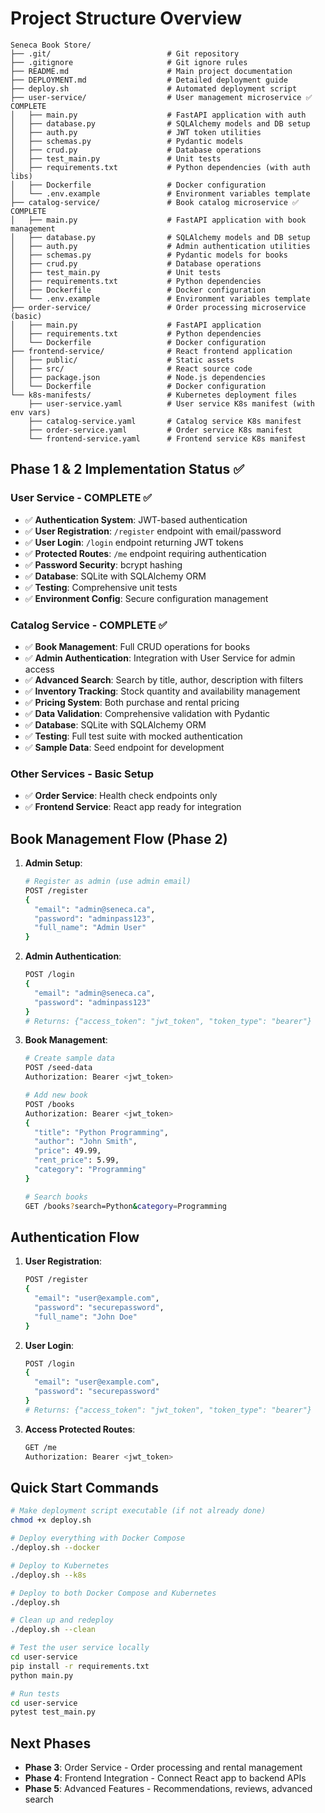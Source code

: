 # Project Structure Overview

```
Seneca Book Store/
├── .git/                          # Git repository
├── .gitignore                     # Git ignore rules
├── README.md                      # Main project documentation
├── DEPLOYMENT.md                  # Detailed deployment guide
├── deploy.sh                      # Automated deployment script
├── user-service/                  # User management microservice ✅ COMPLETE
│   ├── main.py                    # FastAPI application with auth
│   ├── database.py                # SQLAlchemy models and DB setup
│   ├── auth.py                    # JWT token utilities
│   ├── schemas.py                 # Pydantic models
│   ├── crud.py                    # Database operations
│   ├── test_main.py               # Unit tests
│   ├── requirements.txt           # Python dependencies (with auth libs)
│   ├── Dockerfile                 # Docker configuration
│   └── .env.example               # Environment variables template
├── catalog-service/               # Book catalog microservice ✅ COMPLETE
│   ├── main.py                    # FastAPI application with book management
│   ├── database.py                # SQLAlchemy models and DB setup
│   ├── auth.py                    # Admin authentication utilities
│   ├── schemas.py                 # Pydantic models for books
│   ├── crud.py                    # Database operations
│   ├── test_main.py               # Unit tests
│   ├── requirements.txt           # Python dependencies
│   ├── Dockerfile                 # Docker configuration
│   └── .env.example               # Environment variables template
├── order-service/                 # Order processing microservice (basic)
│   ├── main.py                    # FastAPI application
│   ├── requirements.txt           # Python dependencies
│   └── Dockerfile                 # Docker configuration
├── frontend-service/              # React frontend application
│   ├── public/                    # Static assets
│   ├── src/                       # React source code
│   ├── package.json               # Node.js dependencies
│   └── Dockerfile                 # Docker configuration
└── k8s-manifests/                 # Kubernetes deployment files
    ├── user-service.yaml          # User service K8s manifest (with env vars)
    ├── catalog-service.yaml       # Catalog service K8s manifest
    ├── order-service.yaml         # Order service K8s manifest
    └── frontend-service.yaml      # Frontend service K8s manifest
```

## Phase 1 & 2 Implementation Status ✅

### User Service - COMPLETE ✅
- ✅ **Authentication System**: JWT-based authentication
- ✅ **User Registration**: `/register` endpoint with email/password
- ✅ **User Login**: `/login` endpoint returning JWT tokens
- ✅ **Protected Routes**: `/me` endpoint requiring authentication
- ✅ **Password Security**: bcrypt hashing
- ✅ **Database**: SQLite with SQLAlchemy ORM
- ✅ **Testing**: Comprehensive unit tests
- ✅ **Environment Config**: Secure configuration management

### Catalog Service - COMPLETE ✅
- ✅ **Book Management**: Full CRUD operations for books
- ✅ **Admin Authentication**: Integration with User Service for admin access
- ✅ **Advanced Search**: Search by title, author, description with filters
- ✅ **Inventory Tracking**: Stock quantity and availability management
- ✅ **Pricing System**: Both purchase and rental pricing
- ✅ **Data Validation**: Comprehensive validation with Pydantic
- ✅ **Database**: SQLite with SQLAlchemy ORM
- ✅ **Testing**: Full test suite with mocked authentication
- ✅ **Sample Data**: Seed endpoint for development

### Other Services - Basic Setup
- ✅ **Order Service**: Health check endpoints only
- ✅ **Frontend Service**: React app ready for integration

## Book Management Flow (Phase 2)

1. **Admin Setup**:
   ```bash
   # Register as admin (use admin email)
   POST /register
   {
     "email": "admin@seneca.ca",
     "password": "adminpass123",
     "full_name": "Admin User"
   }
   ```

2. **Admin Authentication**:
   ```bash
   POST /login
   {
     "email": "admin@seneca.ca", 
     "password": "adminpass123"
   }
   # Returns: {"access_token": "jwt_token", "token_type": "bearer"}
   ```

3. **Book Management**:
   ```bash
   # Create sample data
   POST /seed-data
   Authorization: Bearer <jwt_token>
   
   # Add new book
   POST /books
   Authorization: Bearer <jwt_token>
   {
     "title": "Python Programming",
     "author": "John Smith",
     "price": 49.99,
     "rent_price": 5.99,
     "category": "Programming"
   }
   
   # Search books
   GET /books?search=Python&category=Programming
   ```

## Authentication Flow

1. **User Registration**:
   ```bash
   POST /register
   {
     "email": "user@example.com",
     "password": "securepassword",
     "full_name": "John Doe"
   }
   ```

2. **User Login**:
   ```bash
   POST /login
   {
     "email": "user@example.com", 
     "password": "securepassword"
   }
   # Returns: {"access_token": "jwt_token", "token_type": "bearer"}
   ```

3. **Access Protected Routes**:
   ```bash
   GET /me
   Authorization: Bearer <jwt_token>
   ```

## Quick Start Commands

```bash
# Make deployment script executable (if not already done)
chmod +x deploy.sh

# Deploy everything with Docker Compose
./deploy.sh --docker

# Deploy to Kubernetes  
./deploy.sh --k8s

# Deploy to both Docker Compose and Kubernetes
./deploy.sh

# Clean up and redeploy
./deploy.sh --clean

# Test the user service locally
cd user-service
pip install -r requirements.txt
python main.py

# Run tests
cd user-service
pytest test_main.py
```

## Next Phases

- **Phase 3**: Order Service - Order processing and rental management
- **Phase 4**: Frontend Integration - Connect React app to backend APIs
- **Phase 5**: Advanced Features - Recommendations, reviews, advanced search
